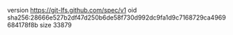 version https://git-lfs.github.com/spec/v1
oid sha256:28666e527b2df47d250b6de58f730d992dc9fa1d9c7168729ca4969684178f8b
size 33879
